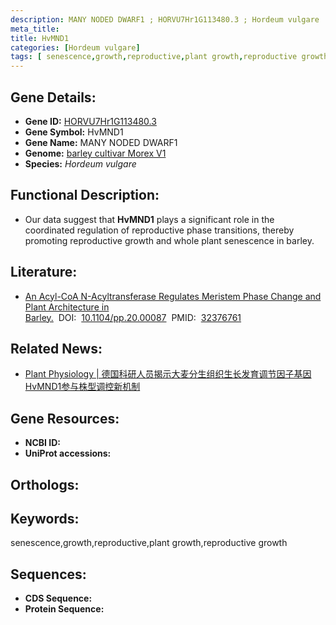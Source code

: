 ```yaml
---
description: MANY NODED DWARF1 ; HORVU7Hr1G113480.3 ; Hordeum vulgare
meta_title:
title: HvMND1
categories: [Hordeum vulgare]
tags: [ senescence,growth,reproductive,plant growth,reproductive growth ]
---
```


## Gene Details:
- **Gene ID:**	[HORVU7Hr1G113480.3]()
- **Gene Symbol:** HvMND1
- **Gene Name:** MANY NODED DWARF1
- **Genome:** [barley cultivar Morex V1]()
- **Species:** *Hordeum vulgare*

## Functional Description:
   - Our data suggest that **HvMND1** plays a significant role in the coordinated regulation of reproductive phase transitions, thereby promoting reproductive growth and whole plant senescence in barley.

## Literature:
   - [An Acyl-CoA N-Acyltransferase Regulates Meristem Phase Change and Plant Architecture in Barley.]( https://academic.oup.com/plphys/article/183/3/1088/6116453?login=true)&nbsp;&nbsp;DOI:&nbsp;&nbsp;[10.1104/pp.20.00087](https://academic.oup.com/plphys/article/183/3/1088/6116453?login=true)&nbsp;&nbsp;PMID:&nbsp;&nbsp;[32376761](https://pubmed.ncbi.nlm.nih.gov/32376761/)

## Related News:
   - [Plant Physiology | 德国科研人员揭示大麦分生组织生长发育调节因子基因HvMND1参与株型调控新机制](https://mp.weixin.qq.com/s?__biz=Mzg3MDEwNDEyMg==&mid=2247488507&idx=3&sn=14f35193e9f01ffa4878706d8e8b7fb0&chksm=ce93beaef9e437b8c19e084d7d1ecc250c67e580afd06a3a35944dfd10a3c5c37577984b38e5&scene=27#wechat_redirect)

## Gene Resources:
- **NCBI ID:** [](https://www.ncbi.nlm.nih.gov/gene/?term=)
- **UniProt accessions:** [](https://www.uniprot.org/uniprotkb//entry)

## Orthologs:


## Keywords:
senescence,growth,reproductive,plant growth,reproductive growth

## Sequences:
- **CDS Sequence:**
- **Protein Sequence:**
